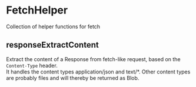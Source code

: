 # FetchHelper

Collection of helper functions for fetch

## responseExtractContent

Extract the content of a Response from fetch-like request, based on the `Content-Type` header.\
It handles the content types application/json and text/*. Other content types are probably files and will thereby be returned as Blob.
